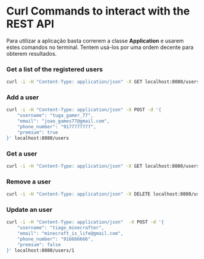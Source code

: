 # Curl Commands to interact with the REST API

Para utilizar a aplicação basta correrem a classe **Application** e usarem
estes comandos no terminal. Tentem usá-los por uma ordem decente para obterem
resultados.

### Get a list of the registered users

```bash
curl -i -H "Content-Type: application/json" -X GET localhost:8080/users
```

### Add a user

```bash
curl -i -H "Content-Type: application/json" -X POST -d '{
    "username": "tuga_gamer_77",
    "email": "joao_games77@gmail.com",
    "phone_number": "9177777777",
    "premium": true
}' localhost:8080/users
```

### Get a user

```bash
curl -i -H "Content-Type: application/json" -X GET localhost:8080/users/1
```

### Remove a user

```bash
curl -i -H "Content-Type: application/json" -X DELETE localhost:8080/users/1
```

### Update an user

```bash
curl -i -H "Content-Type: application/json"  -X POST -d '{
    "username": "tiago_minecrafter",
    "email": "minecraft_is_life@gmail.com",
    "phone_number": "916666666",
    "premium": false
}' localhost:8080/users/1
```